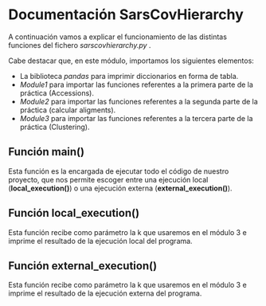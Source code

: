 # Documentación SarsCovHierarchy

A continuación vamos a explicar el funcionamiento de las distintas funciones del fichero *sarscovhierarchy.py* .

Cabe destacar que, en este módulo, importamos los siguientes elementos: 
- La biblioteca *pandas* para imprimir diccionarios en forma de tabla.
- *Module1* para importar las funciones referentes a la primera parte de la práctica (Accessions).
- *Module2* para importar las funciones referentes a la segunda parte de la práctica (calcular aligments).
- *Module3* para importar las funciones referentes a la tercera parte de la práctica (Clustering).

## Función main()
Esta función es la encargada de ejecutar todo el código de nuestro proyecto, que nos permite escoger entre una ejecución
local (**local_execution()**) o una ejecución externa (**external_execution()**).

## Función local_execution()
Esta función recibe como parámetro la k que usaremos en el módulo 3 e imprime el resultado de la ejecución local 
del programa.

## Función external_execution()
Esta función recibe como parámetro la k que usaremos en el módulo 3 e imprime el resultado de la ejecución externa
del programa.




